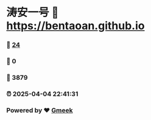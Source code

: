 # 涛安一号 :link: https://bentaoan.github.io 
### :page_facing_up: [24](https://bentaoan.github.io/tag.html) 
### :speech_balloon: 0 
### :hibiscus: 3879 
### :alarm_clock: 2025-04-04 22:41:31 
### Powered by :heart: [Gmeek](https://github.com/Meekdai/Gmeek)
